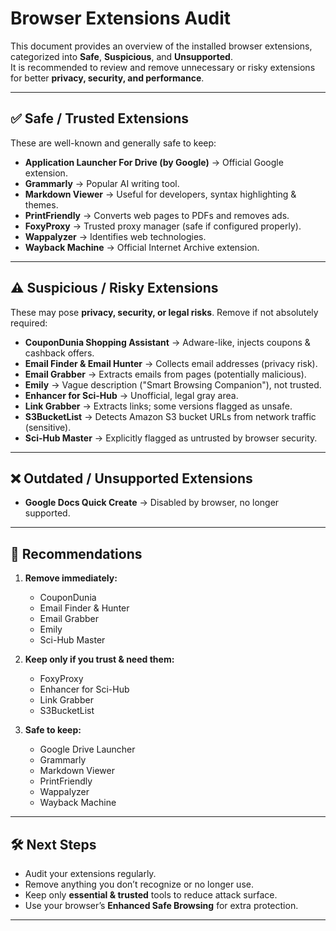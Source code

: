 # Browser Extensions Audit

This document provides an overview of the installed browser extensions, categorized into **Safe**, **Suspicious**, and **Unsupported**.  
It is recommended to review and remove unnecessary or risky extensions for better **privacy, security, and performance**.

---

## ✅ Safe / Trusted Extensions
These are well-known and generally safe to keep:

- **Application Launcher For Drive (by Google)** → Official Google extension.  
- **Grammarly** → Popular AI writing tool.  
- **Markdown Viewer** → Useful for developers, syntax highlighting & themes.  
- **PrintFriendly** → Converts web pages to PDFs and removes ads.  
- **FoxyProxy** → Trusted proxy manager (safe if configured properly).  
- **Wappalyzer** → Identifies web technologies.  
- **Wayback Machine** → Official Internet Archive extension.  

---

## ⚠️ Suspicious / Risky Extensions
These may pose **privacy, security, or legal risks**. Remove if not absolutely required:

- **CouponDunia Shopping Assistant** → Adware-like, injects coupons & cashback offers.  
- **Email Finder & Email Hunter** → Collects email addresses (privacy risk).  
- **Email Grabber** → Extracts emails from pages (potentially malicious).  
- **Emily** → Vague description ("Smart Browsing Companion"), not trusted.  
- **Enhancer for Sci-Hub** → Unofficial, legal gray area.  
- **Link Grabber** → Extracts links; some versions flagged as unsafe.  
- **S3BucketList** → Detects Amazon S3 bucket URLs from network traffic (sensitive).  
- **Sci-Hub Master** → Explicitly flagged as untrusted by browser security.  

---

## ❌ Outdated / Unsupported Extensions
- **Google Docs Quick Create** → Disabled by browser, no longer supported.  

---

## 🔎 Recommendations
1. **Remove immediately:**  
   - CouponDunia  
   - Email Finder & Hunter  
   - Email Grabber  
   - Emily  
   - Sci-Hub Master  

2. **Keep only if you trust & need them:**  
   - FoxyProxy  
   - Enhancer for Sci-Hub  
   - Link Grabber  
   - S3BucketList  

3. **Safe to keep:**  
   - Google Drive Launcher  
   - Grammarly  
   - Markdown Viewer  
   - PrintFriendly  
   - Wappalyzer  
   - Wayback Machine  

---

## 🛠️ Next Steps
- Audit your extensions regularly.  
- Remove anything you don’t recognize or no longer use.  
- Keep only **essential & trusted** tools to reduce attack surface.  
- Use your browser’s **Enhanced Safe Browsing** for extra protection.  

---
